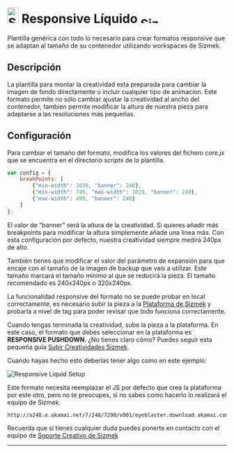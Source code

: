 # <a href="https://platform.mediamind.com"><img src="http://www.sizmek.es/eb/users/javiegido_/__logos/HTML5.png" alt="Sizmek" width="26" height="36" /></a> Responsive Líquido <a href="https://platform.mediamind.com"><img src="http://www.sizmek.es/eb/users/javiegido_/__logos/logo-dark.png" alt="Sizmek" width="57" height="15" /></a>

Plantilla genérica con todo lo necesario para crear formatos responsive que se adaptan al tamaño de su contenedor utilizando workspaces de Sizmek.

## Descripción

La plantilla para montar la creatividad esta preparada para cambiar la imagen de fondo directamente o incluir cualquier tipo de animacion. Este formato permite no sólo cambiar ajustar la creatividad al ancho del contenedor, tambien permite modificar la altura de nuestra pieza para adaptarse a las resoluciones más pequeñas.


## Configuración 

Para cambiar el tamaño del formato, modifica los valores del fichero *core.js* que se encuentra en el directorio *scripts* de la plantilla.

```javascript
var config = {
	breakPoints: [
		{"min-width": 1030, "banner": 240},
		{"min-width": 749, "max-width": 1029, "banner": 240},
		{"max-width": 499, "banner": 240}
	]
};
```

El valor de "banner" será la altura de la creatividad. Si quieres añadir más breakpoints para modificar la altura simplemente añade una linea más. Con esta configuración por defecto, nuestra creatividad siempre medirá 240px de alto.

También tienes que modificar el valor del parámetro de expansión para que encaje con el tamaño de la imagen de backup que vais a utilizar. Este tamaño marcará el tamaño mínimo al que se reducirá la pieza. El tamaño recomendado es 240x240px o 320x240px.

La funcionalidad responsive del formato no se puede probar en local correctamente, es necesario subir la pieza a la [Plataforma de Sizmek](https://platform.mediamind.com) y probarla a nivel de tag para poder revisar que todo funciona correctamente. 

Cuando tengas terminada la creatividad, sube la pieza a la plataforma. En este caso, el formato que debes seleccionar en la plataforma es **RESPONSIVE PUSHDOWN**. ¿No tienes claro cómo? Puedes seguir esta pequeña guía [Subir Creatividades Sizmek](http://sizmek.es/wiki/doku.php?id=subir_creatividades_html5).

Cuando hayas hecho esto deberías tener algo como en este ejemplo:

![Responsive Liquid Setup](https://cloud.githubusercontent.com/assets/15161388/11283835/e2a3c1fe-8f06-11e5-9e66-508431a85069.png)

Este formato necesita reemplazar el JS por defecto que crea la plataforma por este otro, pero no te preocupes, si no sabes como hacerlo lo realizará el equipo de Sizmek.

```
http://a248.e.akamai.net/7/248/7290/v001/eyeblaster.download.akamai.com/7290/HostingServices/Iframe/JEgido/__JS_Finales/PL_Responsive.js
```

Recuerda que si tienes cualquier duda puedes ponerte en contacto con el equipo de <a href="mailto:creativesupport-spain@sizmek.com">Soporte Creativo de Sizmek</a>

***
